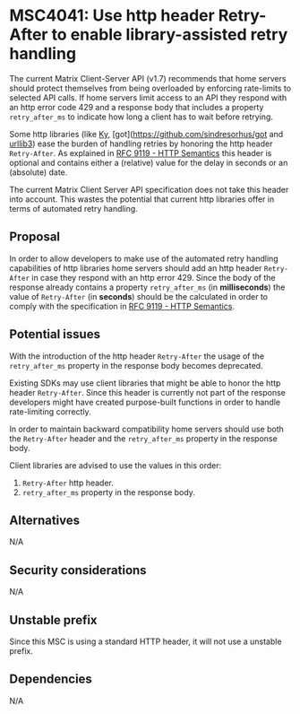 # MSC4041: Use http header Retry-After to enable library-assisted retry handling

The current Matrix Client-Server API (v1.7) recommends that home servers should protect themselves from
being overloaded by enforcing rate-limits to selected API calls.
If home servers limit access to an API they respond with an http error code 429 and a response body
that includes a property `retry_after_ms` to indicate how long a client has to wait before retrying.

Some http libraries (like [Ky](https://github.com/sindresorhus/ky), [got](https://github.com/sindresorhus/got
and [urllib3](https://urllib3.readthedocs.io/en/stable/reference/urllib3.util.html#urllib3.util.Retry)) ease
the burden of handling retries by honoring the http header `Retry-After`. As explained in 
[RFC 9119 - HTTP Semantics](https://www.rfc-editor.org/rfc/rfc9110#field.retry-after) this header is optional
and contains either a (relative) value for the delay in seconds or an (absolute) date.

The current Matrix Client Server API specification does not take this header into account. This wastes the 
potential that current http libraries offer in terms of automated retry handling.

## Proposal

In order to allow developers to make use of the automated retry handling capabilities of http libraries
home servers should add an http header `Retry-After` in case they respond with an http error 429.
Since the body of the response already contains a property `retry_after_ms` (in __milliseconds__) the value 
of `Retry-After` (in __seconds__) should be the calculated in order to comply with the specification in 
[RFC 9119 - HTTP Semantics](https://www.rfc-editor.org/rfc/rfc9110#field.retry-after).

## Potential issues

With the introduction of the http header `Retry-After` the usage of the `retry_after_ms` property in the response body becomes deprecated.

Existing SDKs may use client libraries that might be able to honor the http header `Retry-After`. Since 
this header is currently not part of the response developers might have created purpose-built functions
in order to handle rate-limiting correctly.

In order to maintain backward compatibility home servers should use both the `Retry-After` header and the
`retry_after_ms` property in the response body.

Client libraries are advised to use the values in this order:

1) `Retry-After` http header.
2) `retry_after_ms` property in the response body.

## Alternatives

N/A

## Security considerations

N/A

## Unstable prefix

Since this MSC is using a standard HTTP header, it will not use a unstable prefix.

## Dependencies

N/A